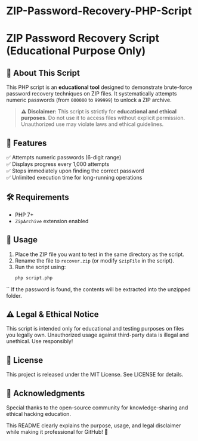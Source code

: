 # ZIP-Password-Recovery-PHP-Script

# ZIP Password Recovery Script (Educational Purpose Only)

## 🚀 About This Script  
This PHP script is an **educational tool** designed to demonstrate brute-force password recovery techniques on ZIP files. It systematically attempts numeric passwords (from `000000` to `999999`) to unlock a ZIP archive.  

> **⚠ Disclaimer:** This script is strictly for **educational and ethical purposes**. Do not use it to access files without explicit permission. Unauthorized use may violate laws and ethical guidelines.

## 📌 Features  
✅ Attempts numeric passwords (6-digit range)  
✅ Displays progress every 1,000 attempts  
✅ Stops immediately upon finding the correct password  
✅ Unlimited execution time for long-running operations  

## 🛠 Requirements  
- PHP 7+  
- `ZipArchive` extension enabled  

## 🔧 Usage  
1. Place the ZIP file you want to test in the same directory as the script.  
2. Rename the file to `recover.zip` (or modify `$zipFile` in the script).  
3. Run the script using:  
   ```sh
   php script.php
``
   If the password is found, the contents will be extracted into the unzipped folder.
## ⚠ Legal & Ethical Notice
This script is intended only for educational and testing purposes on files you legally own. Unauthorized usage against third-party data is illegal and unethical. Use responsibly!

## 📜 License
This project is released under the MIT License. See LICENSE for details.

## 🙏 Acknowledgments
Special thanks to the open-source community for knowledge-sharing and ethical hacking education.

This README clearly explains the purpose, usage, and legal disclaimer while making it professional for GitHub! 🚀
